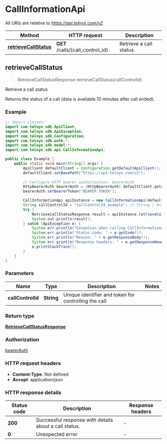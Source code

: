 # CallInformationApi

All URIs are relative to *https://api.telnyx.com/v2*

Method | HTTP request | Description
------------- | ------------- | -------------
[**retrieveCallStatus**](CallInformationApi.md#retrieveCallStatus) | **GET** /calls/{call_control_id} | Retrieve a call status



## retrieveCallStatus

> RetrieveCallStatusResponse retrieveCallStatus(callControlId)

Retrieve a call status

Returns the status of a call (data is available 10 minutes after call ended).

### Example

```java
// Import classes:
import com.telnyx.sdk.ApiClient;
import com.telnyx.sdk.ApiException;
import com.telnyx.sdk.Configuration;
import com.telnyx.sdk.auth.*;
import com.telnyx.sdk.model.*;
import com.telnyx.sdk.api.CallInformationApi;

public class Example {
    public static void main(String[] args) {
        ApiClient defaultClient = Configuration.getDefaultApiClient();
        defaultClient.setBasePath("https://api.telnyx.com/v2");
        
        // Configure HTTP bearer authorization: bearerAuth
        HttpBearerAuth bearerAuth = (HttpBearerAuth) defaultClient.getAuthentication("bearerAuth");
        bearerAuth.setBearerToken("BEARER TOKEN");

        CallInformationApi apiInstance = new CallInformationApi(defaultClient);
        String callControlId = "callControlId_example"; // String | Unique identifier and token for controlling the call
        try {
            RetrieveCallStatusResponse result = apiInstance.retrieveCallStatus(callControlId);
            System.out.println(result);
        } catch (ApiException e) {
            System.err.println("Exception when calling CallInformationApi#retrieveCallStatus");
            System.err.println("Status code: " + e.getCode());
            System.err.println("Reason: " + e.getResponseBody());
            System.err.println("Response headers: " + e.getResponseHeaders());
            e.printStackTrace();
        }
    }
}
```

### Parameters


Name | Type | Description  | Notes
------------- | ------------- | ------------- | -------------
 **callControlId** | **String**| Unique identifier and token for controlling the call |

### Return type

[**RetrieveCallStatusResponse**](RetrieveCallStatusResponse.md)

### Authorization

[bearerAuth](../README.md#bearerAuth)

### HTTP request headers

- **Content-Type**: Not defined
- **Accept**: application/json

### HTTP response details
| Status code | Description | Response headers |
|-------------|-------------|------------------|
| **200** | Successful response with details about a call status. |  -  |
| **0** | Unexpected error |  -  |

